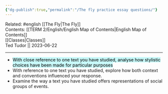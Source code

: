 ```yaml
---
{"dg-publish":true,"permalink":"/The fly practice essay questions/"}
---
```


Related: #english [[The Fly\|The Fly]]  
Contents: [[TERM 2/English/English Map of Contents\|English Map of Contents]]  
[[Classes\|Classes]]  
Ted Tudor || 2023-06-22
***
- <mark style="background: #ABF7F7A6;">With close reference to one text you have studied, analyse how stylistic choices have been made for particular purposes</mark>
- With reference to one text you have studied, explore how both context and conventions influenced your response. 
- Examine the way a text you have studied offers representations of social groups of events. 

